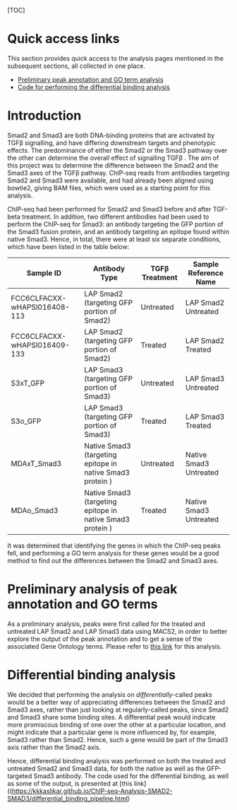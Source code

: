 
[TOC]

# Quick access links

This section provides quick access to the analysis pages mentioned in the subsequent sections, all collected in one place.

* [Preliminary peak annotation and GO term analysis](https://kkkaslikar.github.io/ChIP-seq-Analysis-SMAD2-SMAD3/peak_annotation_go_term_analysis.nb.html)
* [Code for performing the differential binding analysis](https://kkkaslikar.github.io/ChIP-seq-Analysis-SMAD2-SMAD3/differential_binding_pipeline.html) 

# Introduction

Smad2 and Smad3 are both DNA-binding proteins that are activated by TGFβ signalling, and have differing downstream targets and phenotypic effects. The predominance of either the Smad2 or the Smad3 pathway over the other can determine the overall effect of signalling TGFβ . The aim of this project was to determine the difference between the Smad2 and the Smad3 axes of the TGFβ pathway. ChIP-seq reads from antibodies targeting Smad2 and Smad3 were available, and had already been aligned using bowtie2, giving BAM files, which were used as a starting point for this analysis.

ChIP-seq had been performed for Smad2 and Smad3 before and after TGF-beta treatment. In addition, two different antibodies had been used to perform the ChIP-seq for Smad3: an antibody targeting the GFP portion of the Smad3 fusion protein, and an antibody targeting an epitope found within native Smad3. Hence, in total, there were at least six separate conditions, which have been listed in the table below:

| Sample ID                    | Antibody Type                                             | TGFβ Treatment | Sample Reference Name  |
| ---------------------------- | --------------------------------------------------------- | -------------- | ---------------------  |
| FCC6CLFACXX-wHAPSI016408-113 | LAP Smad2 (targeting GFP portion of Smad2)                | Untreated      | LAP Smad2 Untreated    |
| FCC6CLFACXX-wHAPSI016409-133 | LAP Smad2 (targeting GFP portion of Smad2)                | Treated        | LAP Smad2 Treated      |
| S3xT_GFP                     | LAP Smad3 (targeting GFP portion of Smad3)                | Untreated      | LAP Smad3 Untreated    |
| S3o_GFP                      | LAP Smad3 (targeting GFP portion of Smad3)                | Treated        | LAP Smad3 Treated      |
| MDAxT_Smad3                  | Native Smad3 (targeting epitope in native Smad3 protein ) | Untreated      | Native Smad3 Untreated |
| MDAo_Smad3                   | Native Smad3 (targeting epitope in native Smad3 protein ) | Treated        | Native Smad3 Untreated |

 
It was determined that identifying the genes in which the ChIP-seq peaks fell, and performing a GO term analysis for these genes would be a good method to find out the differences between the Smad2 and Smad3 axes.

# Preliminary analysis of peak annotation and GO terms

As a preliminary analysis, peaks were first called for the treated and untreated LAP Smad2 and LAP Smad3 data using MACS2, in order to better explore the output of the peak annotation and to get a sense of the associated Gene Ontology terms. Please refer to [this link](https://kkkaslikar.github.io/ChIP-seq-Analysis-SMAD2-SMAD3/peak_annotation_go_term_analysis.nb.html) for this analysis.

# Differential binding analysis

We decided that performing the analysis on *differentially*-called peaks would be a better way of appreciating differences between the Smad2 and Smad3 axes, rather than just looking at regularly-called peaks, since Smad2 and Smad3 share some binding sites. A differential peak would indicate more promiscous binding of one over the other at a particular location, and might indicate that a particular gene is more influenced by, for example, Smad3 rather than Smad2. Hence, such a gene would be part of the Smad3 axis rather than the Smad2 axis.

Hence, differential binding analysis was performed on both the treated and untreated Smad2 and Smad3 data, for both the native as well as the GFP-targeted Smad3 antibody. The code used for the differential binding, as well as some of the output, is presented at [this link]((https://kkkaslikar.github.io/ChIP-seq-Analysis-SMAD2-SMAD3/differential_binding_pipeline.html)

